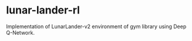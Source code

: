 # lunar-lander-rl
Implementation of LunarLander-v2 environment of gym library using Deep Q-Network.
